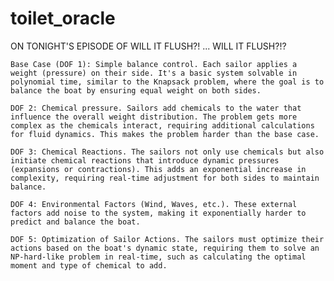 # toilet_oracle
ON TONIGHT'S EPISODE OF WILL IT FLUSH?! ... WILL IT FLUSH?!?


    Base Case (DOF 1): Simple balance control. Each sailor applies a weight (pressure) on their side. It's a basic system solvable in polynomial time, similar to the Knapsack problem, where the goal is to balance the boat by ensuring equal weight on both sides.

    DOF 2: Chemical pressure. Sailors add chemicals to the water that influence the overall weight distribution. The problem gets more complex as the chemicals interact, requiring additional calculations for fluid dynamics. This makes the problem harder than the base case.

    DOF 3: Chemical Reactions. The sailors not only use chemicals but also initiate chemical reactions that introduce dynamic pressures (expansions or contractions). This adds an exponential increase in complexity, requiring real-time adjustment for both sides to maintain balance.

    DOF 4: Environmental Factors (Wind, Waves, etc.). These external factors add noise to the system, making it exponentially harder to predict and balance the boat.

    DOF 5: Optimization of Sailor Actions. The sailors must optimize their actions based on the boat's dynamic state, requiring them to solve an NP-hard-like problem in real-time, such as calculating the optimal moment and type of chemical to add.
